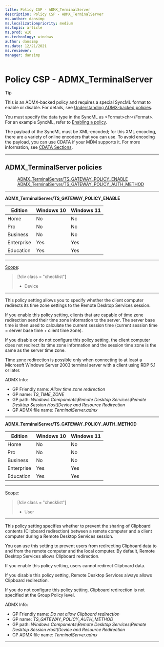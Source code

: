 ```yaml
---
title: Policy CSP - ADMX_TerminalServer
description: Policy CSP - ADMX_TerminalServer
ms.author: dansimp
ms.localizationpriority: medium
ms.topic: article
ms.prod: w10
ms.technology: windows
author: dansimp
ms.date: 12/21/2021
ms.reviewer: 
manager: dansimp
---
```


# Policy CSP - ADMX_TerminalServer

> [!TIP]
> This is an ADMX-backed policy and requires a special SyncML format to enable or disable.  For details, see [Understanding ADMX-backed policies](./understanding-admx-backed-policies.md).
> 
> You must specify the data type in the SyncML as &lt;Format&gt;chr&lt;/Format&gt;. For an example SyncML, refer to [Enabling a policy](./understanding-admx-backed-policies.md#enabling-a-policy).
> 
> The payload of the SyncML must be XML-encoded; for this XML encoding, there are a variety of online encoders that you can use. To avoid encoding the payload, you can use CDATA if your MDM supports it. For more information, see [CDATA Sections](http://www.w3.org/TR/REC-xml/#sec-cdata-sect).

<hr/>

<!--Policies-->
## ADMX_TerminalServer policies  

<dl>
  <dd>
    <a href="#admx-terminalserver-ts_gateway_policy_enable">ADMX_TerminalServer/TS_GATEWAY_POLICY_ENABLE</a>
  </dd>
  <dd>
    <a href="#admx-terminalserver-ts_gateway_policy_auth_method">ADMX_TerminalServer/TS_GATEWAY_POLICY_AUTH_METHOD</a>
  </dd>
</dl>


<hr/>

<!--Policy-->
<a href="" id="admx-terminalserver-ts_gateway_policy_enable"></a>**ADMX_TerminalServer/TS_GATEWAY_POLICY_ENABLE**  

<!--SupportedSKUs-->

|Edition|Windows 10|Windows 11|
|--- |--- |--- |
|Home|No|No|
|Pro|No|No|
|Business|No|No|
|Enterprise|Yes|Yes|
|Education|Yes|Yes|

<!--/SupportedSKUs-->
<hr/>

<!--Scope-->
[Scope](./policy-configuration-service-provider.md#policy-scope):

> [!div class = "checklist"]
> * Device

<hr/>

<!--/Scope-->
<!--Description-->
This policy setting allows you to specify whether the client computer redirects its time zone settings to the Remote Desktop Services session.  

If you enable this policy setting, clients that are capable of time zone redirection send their time zone information to the server. The server base time is then used to calculate the current session time (current session time = server base time + client time zone).  

If you disable or do not configure this policy setting, the client computer does not redirect its time zone information and the session time zone is the same as the server time zone.  

Time zone redirection is possible only when connecting to at least a Microsoft Windows Server 2003 terminal server with a client using RDP 5.1 or later.

<!--/Description-->


<!--ADMXBacked-->
ADMX Info:  
-   GP Friendly name: *Allow time zone redirection*
-   GP name: *TS_TIME_ZONE*
-   GP path: *Windows Components\Remote Desktop Services\Remote Desktop Session Host\Device and Resource Redirection*
-   GP ADMX file name: *TerminalServer.admx*

<!--/ADMXBacked-->
<!--/Policy-->

<hr/>

<!--Policy-->
<a href="" id="admx-terminalserver-ts_gateway_policy_auth_method"></a>**ADMX_TerminalServer/TS_GATEWAY_POLICY_AUTH_METHOD**  

<!--SupportedSKUs-->

|Edition|Windows 10|Windows 11|
|--- |--- |--- |
|Home|No|No|
|Pro|No|No|
|Business|No|No|
|Enterprise|Yes|Yes|
|Education|Yes|Yes|

<!--/SupportedSKUs-->
<hr/>

<!--Scope-->
[Scope](./policy-configuration-service-provider.md#policy-scope):

> [!div class = "checklist"]
> * User

<hr/>

<!--/Scope-->
<!--Description-->
This policy setting specifies whether to prevent the sharing of Clipboard contents (Clipboard redirection) between a remote computer and a client computer during a Remote Desktop Services session.  

You can use this setting to prevent users from redirecting Clipboard data to and from the remote computer and the local computer. By default, Remote Desktop Services allows Clipboard redirection.  

If you enable this policy setting, users cannot redirect Clipboard data.  

If you disable this policy setting, Remote Desktop Services always allows Clipboard redirection.  

If you do not configure this policy setting, Clipboard redirection is not specified at the Group Policy level.


<!--/Description-->


<!--ADMXBacked-->
ADMX Info:  
-   GP Friendly name: *Do not allow Clipboard redirection*
-   GP name: *TS_GATEWAY_POLICY_AUTH_METHOD*
-   GP path: *Windows Components\Remote Desktop Services\Remote Desktop Session Host\Device and Resource Redirection*
-   GP ADMX file name: *TerminalServer.admx*

<!--/ADMXBacked-->
<!--/Policy-->
<hr/>



<!--/Policies-->

